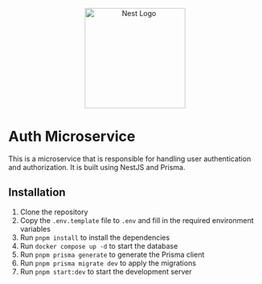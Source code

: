 <p align="center">
  <a href="http://nestjs.com/" target="blank"><img src="https://nestjs.com/img/logo-small.svg" width="200" alt="Nest Logo" /></a>
</p>

# Auth Microservice

This is a microservice that is responsible for handling user authentication and authorization. It is built using NestJS and Prisma.

## Installation

1. Clone the repository
2. Copy the `.env.template` file to `.env` and fill in the required environment variables
3. Run `pnpm install` to install the dependencies
4. Run `docker compose up -d` to start the database
5. Run `pnpm prisma generate` to generate the Prisma client
6. Run `pnpm prisma migrate dev` to apply the migrations
7. Run `pnpm start:dev` to start the development server
